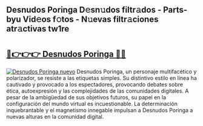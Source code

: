 ## Desnudos Poringa D𝚎sn𝚞dos filtr𝚊dos - Parts-byu Vid𝚎os f𝚘tos - N𝚞evas filtr𝚊ciones atr𝚊ctivas tw1re

# <h2><a href="http://mb2ojnq.tromn.icu/?c=Desnudos+Poringa">🔗👉👉👉 Desnudos Poringa 🔗🔗</a></h2>

[![Desnudos Poringa nuevo](https://i.imgur.com/pEAQMta.gif)](http://mb2ojnq.tromn.icu/?c=Desnudos+Poringa)
Desnudos Poringa, un personaje multifacético y polarizador, se resiste a las etiquetas simples. Su distintivo estilo en línea ha cautivado y provocado a los espectadores, provocando debates sobre ética, autoexpresión y las complejidades de las comunidades digitales. A pesar de la ambigüedad de sus objetivos futuros, su papel en la configuración del mundo virtual es incuestionable. La determinación inquebrantable y el magnetismo innegable impulsan a Desnudos Poringa a nuevas alturas en la comunidad digital.
